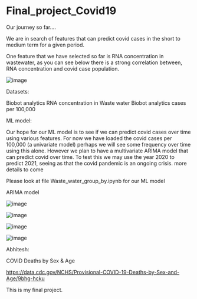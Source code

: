 # Final_project_Covid19




Our journey so far....

We are in search of features that can predict covid cases in the short to medium term for a given period.

One feature that we have selected so far is RNA concentration in wastewater, as you can see below there is a strong correlation between, RNA concentration and 		covid case population. 

![image](https://user-images.githubusercontent.com/68198233/167315921-0b188b3a-68a8-4178-a8b0-7254a352d8ae.png)



Datasets:

Biobot analytics RNA concentration in Waste water
Biobot analytics cases per 100,000


ML model:

Our hope for our ML model is to see if we can predict covid cases over time using various features. For now we have loaded the covid cases per 100,000 (a univariate model) perhaps we will see some frequency over time using this alone. However we plan to have a multivariate ARIMA model that can predict covid over time. To test this we may use the year 2020 to predict 2021, seeing as that the covid pandemic is an ongoing crisis. more details to come


Please look  at file Waste_water_group_by.ipynb for our ML model

ARIMA model

![image](https://user-images.githubusercontent.com/68198233/167315736-e1239822-d400-411b-b06b-efdee7e5ef73.png)

![image](https://user-images.githubusercontent.com/68198233/167316285-5a9b9051-1c14-4086-b78a-3d498e3f4b89.png)

![image](https://user-images.githubusercontent.com/68198233/167316304-61ac293b-be2a-4b5a-a97c-5ba5ee75cca0.png)

![image](https://user-images.githubusercontent.com/68198233/167316330-d114b8e0-31dc-4e45-9083-444693c385ed.png)




Abhitesh:

COVID Deaths by Sex & Age

https://data.cdc.gov/NCHS/Provisional-COVID-19-Deaths-by-Sex-and-Age/9bhg-hcku


This is my final project.

